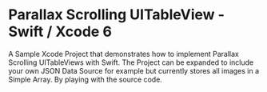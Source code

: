# Parallax Scrolling UITableView - Swift / Xcode 6

A Sample Xcode Project that demonstrates how to implement Parallax Scrolling UITableViews with Swift.
The Project can be expanded to include your own JSON Data Source for example but currently stores all images in a Simple Array. By playing with the source code.


